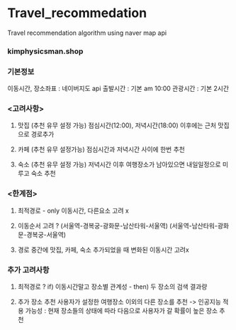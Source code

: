 # Travel_recommedation

Travel recommendation algorithm
using naver map api

### kimphysicsman.shop

### 기본정보
이동시간, 장소좌표 : 네이버지도 api
출발시간 : 기본 am 10:00
관광시간 : 기본 2시간

### <고려사항>
1. 맛집 (추천 유무 설정 가능)
	점심시간(12:00), 저녁시간(18:00) 이후에는 근처 맛집으로 경로추가

2. 카페 (추천 유무 설정가능)
	점심시간과 저녁시간 사이에 한번 추천
 
3. 숙소 (추천 유무 설정 가능)
	저녁시간 이후 여행장소가 남아있으면 내일일정으로 미루고 숙소 추천

### <한계점>
1. 최적경로 - only 이동시간, 다른요소 고려 x

2. 이동순서 고려 ? 
  (서울역-경복궁-광화문-남산타워-서울역)
	(서울역-남산타워-광화문-경복궁-서울역)

3. 경로 중간에 맛집, 카페, 숙소 추가되었을 때 변화된 이동시간 고려x

### 추가 고려사항
1. 최적경로 ?
  if) 이동시간말고 장소별 관계성 - then) 두 장소의 검색 결과량
  
2. 추가 장소 추천
	사용자가 설정한 여행장소 이외의 다른 장소를 추천
	-> 인공지능 적용 가능성
		: 현재 장소들의 상태에 따라 다음으로 사용자가 갈 확률이 높은 장소 추천
		
